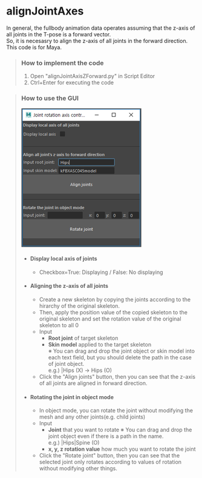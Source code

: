 # alignJointAxes
In general, the fullbody animation data operates assuming that the z-axis of all joints in the T-pose is a forward vector.   
So, it is necesasry to align the z-axis of all joints in the forward direction.   
This code is for Maya.

> ### How to implement the code
> 1. Open "alignJointAxisZForward.py" in Script Editor
> 2. Ctrl+Enter for executing the code

> ### How to use the GUI
> ![Alt text](GUIImageExample.PNG)
> * #### Display local axis of joints
>   * Checkbox=True: Displaying / False: No displaying
> * #### Aligning the z-axis of all joints
>   * Create a new skeleton by copying the joints according to the hirarchy of the original skeleton.
>   * Then, apply the position value of the copied skeleton to the original skeleton and set the rotation value of the original skeleton to all 0
>   * Input
>     * <b>Root joint</b> of target skeleton
>     * <b>Skin model</b> applied to the target skeleton   
>  ※ You can drag and drop the joint object or skin model into each text field, but you should delete the path in the case of joint object.   
>     e.g.) |Hips (X) → Hips (O)
>   * Click the "Align joints" button, then you can see that the z-axis of all joints are aligned in forward direction.
>  * #### Rotating the joint in object mode
>    * In object mode, you can rotate the joint without modifying the mesh and any other joints(e.g. child joints)
>    * Input
>      * <b>Joint</b> that you want to rotate
>      ※ You can drag and drop the joint object even if there is a path in the name.   
>      e.g.) |Hips|Spine (O)
>      * <b>x, y, z rotation value</b> how much you want to rotate the joint
>    * Click the "Rotate joint" button, then you can see that the selected joint only rotates according to values of rotation without modifying other things.
